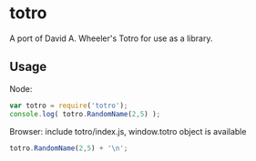 # totro
A port of David A. Wheeler's Totro for use as a library.

## Usage

Node:
```javascript
var totro = require('totro');
console.log( totro.RandomName(2,5) );
```

Browser: include totro/index.js, window.totro object is available
```javascript
totro.RandomName(2,5) + '\n';
```


